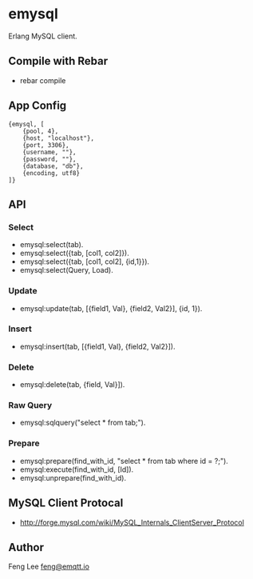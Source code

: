 
# emysql

Erlang MySQL client.

## Compile with Rebar

* rebar compile

## App Config

```
{emysql, [
    {pool, 4},
    {host, "localhost"},
    {port, 3306},
    {username, ""},
    {password, ""},
    {database, "db"},
    {encoding, utf8}
]}
```

## API

### Select

* emysql:select(tab).
* emysql:select({tab, [col1, col2]}).
* emysql:select({tab, [col1, col2], {id,1}}).
* emysql:select(Query, Load).

### Update

* emysql:update(tab, [{field1, Val}, {field2, Val2}], {id, 1}).

### Insert

* emysql:insert(tab, [{field1, Val}, {field2, Val2}]).

### Delete

* emysql:delete(tab, {field, Val}]).

### Raw Query

* emysql:sqlquery("select * from tab;").

### Prepare

* emysql:prepare(find_with_id, "select * from tab where id = ?;").
* emysql:execute(find_with_id, [Id]).
* emysql:unprepare(find_with_id).

## MySQL Client Protocal

* http://forge.mysql.com/wiki/MySQL_Internals_ClientServer_Protocol

## Author

Feng Lee <feng@emqtt.io>

